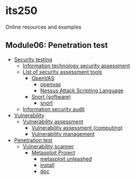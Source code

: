 # its250
Online resources and examples

## Module06: Penetration test

* [Security testing](https://en.wikipedia.org/wiki/Security_testing)
  * [Information technology security assessment](https://en.wikipedia.org/wiki/Information_technology_security_assessment)
  * [List of security assessment tools](https://en.wikipedia.org/wiki/List_of_security_assessment_tools)
    * [OpenVAS](https://en.wikipedia.org/wiki/OpenVAS)
      * [openvas](https://www.openvas.org/)
      * [Nessus Attack Scripting Language](https://en.wikipedia.org/wiki/Nessus_Attack_Scripting_Language)
    * [Snort (software)](https://en.wikipedia.org/wiki/Snort_(software))
      * [snort](https://www.snort.org/)
  * [Information security audit](https://en.wikipedia.org/wiki/Information_security_audit)
* [Vulnerability](https://en.wikipedia.org/wiki/Vulnerability_(computing))
  * [Vulnerability assessment](https://en.wikipedia.org/wiki/Vulnerability_assessment)
    * [Vulnerability assessment (computing)](https://en.wikipedia.org/wiki/Vulnerability_assessment_(computing))
    * [Vulnerability management](https://en.wikipedia.org/wiki/Vulnerability_management)
* [Penetration test](https://en.wikipedia.org/wiki/Penetration_test)
  * [Vulnerability scanner](https://en.wikipedia.org/wiki/Vulnerability_scanner)
    * [Metasploit Project](https://en.wikipedia.org/wiki/Metasploit_Project)
      * [metasploit unleashed](https://www.offensive-security.com/metasploit-unleashed/)
      * [install](https://github.com/rapid7/metasploit-framework)
      * [doc](https://docs.rapid7.com/metasploit/)
